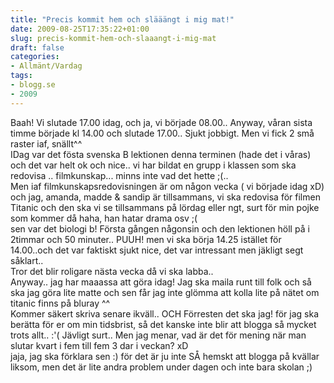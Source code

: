 ```yaml
---
title: "Precis kommit hem och slääängt i mig mat!"
date: 2009-08-25T17:35:22+01:00
slug: precis-kommit-hem-och-slaaangt-i-mig-mat
draft: false
categories:
- Allmänt/Vardag
tags:
- blogg.se
- 2009
---
```

Baah! Vi slutade 17.00 idag, och ja, vi började 08.00.. Anyway, våran sista timme började kl 14.00 och slutade 17.00.. Sjukt jobbigt. Men vi fick 2 små raster iaf, snällt^^  
IDag var det fösta svenska B lektionen denna terminen (hade det i våras) och det var helt ok och nice.. vi har bildat en grupp i klassen som ska redovisa .. filmkunskap... minns inte vad det hette ;(..  
Men iaf filmkunskapsredovisningen är om någon vecka ( vi började idag xD) och jag, amanda, madde & sandip är tillsammans, vi ska redovisa för filmen Titanic och den ska vi se tillsammans på lördag eller ngt, surt för min pojke som kommer då haha, han hatar drama osv ;(  
sen var det biologi b! Första gången någonsin och den lektionen höll på i 2timmar och 50 minuter.. PUUH! men vi ska börja 14.25 istället för 14.00..och det var faktiskt sjukt nice, det var intressant men jäkligt segt såklart..  
Tror det blir roligare nästa vecka då vi ska labba..  
Anyway.. jag har maaassa att göra idag! Jag ska maila runt till folk och så ska jag göra lite matte och sen får jag inte glömma att kolla lite på nätet om titanic finns på bluray ^^  
Kommer säkert skriva senare ikväll.. OCH Förresten det ska jag! för jag ska berätta för er om min tidsbrist, så det kanske inte blir att blogga så mycket trots allt.. :'( Jävligt surt.. Men jag menar, vad är det för mening när man slutar kvart i fem till fem 3 dar i veckan? xD  
jaja, jag ska förklara sen :) för det är ju inte SÅ hemskt att blogga på kvällar liksom, men det är lite andra problem under dagen och inte bara skolan ;)
